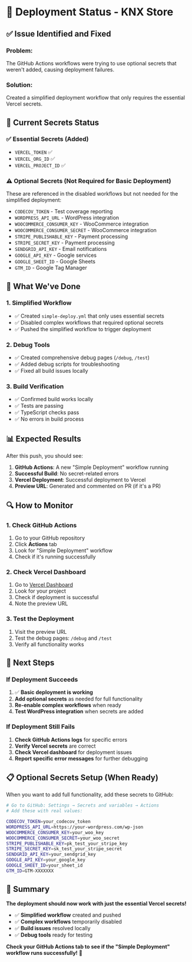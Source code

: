 # 🚀 Deployment Status - KNX Store

## ✅ Issue Identified and Fixed

### **Problem**: 
The GitHub Actions workflows were trying to use optional secrets that weren't added, causing deployment failures.

### **Solution**: 
Created a simplified deployment workflow that only requires the essential Vercel secrets.

## 🔑 Current Secrets Status

### **✅ Essential Secrets (Added)**
- `VERCEL_TOKEN` ✅
- `VERCEL_ORG_ID` ✅  
- `VERCEL_PROJECT_ID` ✅

### **⚠️ Optional Secrets (Not Required for Basic Deployment)**
These are referenced in the disabled workflows but not needed for the simplified deployment:
- `CODECOV_TOKEN` - Test coverage reporting
- `WORDPRESS_API_URL` - WordPress integration
- `WOOCOMMERCE_CONSUMER_KEY` - WooCommerce integration
- `WOOCOMMERCE_CONSUMER_SECRET` - WooCommerce integration
- `STRIPE_PUBLISHABLE_KEY` - Payment processing
- `STRIPE_SECRET_KEY` - Payment processing
- `SENDGRID_API_KEY` - Email notifications
- `GOOGLE_API_KEY` - Google services
- `GOOGLE_SHEET_ID` - Google Sheets
- `GTM_ID` - Google Tag Manager

## 🚀 What We've Done

### **1. Simplified Workflow**
- ✅ Created `simple-deploy.yml` that only uses essential secrets
- ✅ Disabled complex workflows that required optional secrets
- ✅ Pushed the simplified workflow to trigger deployment

### **2. Debug Tools**
- ✅ Created comprehensive debug pages (`/debug`, `/test`)
- ✅ Added debug scripts for troubleshooting
- ✅ Fixed all build issues locally

### **3. Build Verification**
- ✅ Confirmed build works locally
- ✅ Tests are passing
- ✅ TypeScript checks pass
- ✅ No errors in build process

## 📊 Expected Results

After this push, you should see:

1. **GitHub Actions**: A new "Simple Deployment" workflow running
2. **Successful Build**: No secret-related errors
3. **Vercel Deployment**: Successful deployment to Vercel
4. **Preview URL**: Generated and commented on PR (if it's a PR)

## 🔍 How to Monitor

### **1. Check GitHub Actions**
1. Go to your GitHub repository
2. Click **Actions** tab
3. Look for "Simple Deployment" workflow
4. Check if it's running successfully

### **2. Check Vercel Dashboard**
1. Go to [Vercel Dashboard](https://vercel.com/dashboard)
2. Look for your project
3. Check if deployment is successful
4. Note the preview URL

### **3. Test the Deployment**
1. Visit the preview URL
2. Test the debug pages: `/debug` and `/test`
3. Verify all functionality works

## 🎯 Next Steps

### **If Deployment Succeeds**
1. ✅ **Basic deployment is working**
2. **Add optional secrets** as needed for full functionality
3. **Re-enable complex workflows** when ready
4. **Test WordPress integration** when secrets are added

### **If Deployment Still Fails**
1. **Check GitHub Actions logs** for specific errors
2. **Verify Vercel secrets** are correct
3. **Check Vercel dashboard** for deployment issues
4. **Report specific error messages** for further debugging

## 📋 Optional Secrets Setup (When Ready)

When you want to add full functionality, add these secrets to GitHub:

```bash
# Go to GitHub: Settings → Secrets and variables → Actions
# Add these with real values:

CODECOV_TOKEN=your_codecov_token
WORDPRESS_API_URL=https://your-wordpress.com/wp-json
WOOCOMMERCE_CONSUMER_KEY=your_woo_key
WOOCOMMERCE_CONSUMER_SECRET=your_woo_secret
STRIPE_PUBLISHABLE_KEY=pk_test_your_stripe_key
STRIPE_SECRET_KEY=sk_test_your_stripe_secret
SENDGRID_API_KEY=your_sendgrid_key
GOOGLE_API_KEY=your_google_key
GOOGLE_SHEET_ID=your_sheet_id
GTM_ID=GTM-XXXXXXX
```

## 🎉 Summary

**The deployment should now work with just the essential Vercel secrets!**

- ✅ **Simplified workflow** created and pushed
- ✅ **Complex workflows** temporarily disabled
- ✅ **Build issues** resolved locally
- ✅ **Debug tools** ready for testing

**Check your GitHub Actions tab to see if the "Simple Deployment" workflow runs successfully!** 🚀 